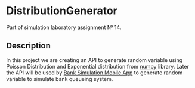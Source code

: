 # DistributionGenerator
Part of simulation laboratory assignment № 14. 

## Description
In this project we are creating an API to generate random variable using Poisson Distribution and Exponential distribution from [numpy](https://numpy.org/) library. Later the API will be used by [Bank Simulation Mobile App](https://github.com/Steven2110/BankSimulation) to generate random variable to simulate bank queueing system.